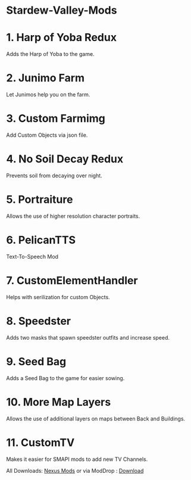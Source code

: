 # Stardew-Valley-Mods

# 1. Harp of Yoba Redux
Adds the Harp of Yoba to the game.

# 2. Junimo Farm
Let Junimos help you on the farm.

# 3. Custom Farmimg
Add Custom Objects via json file. 

# 4. No Soil Decay Redux
Prevents soil from decaying over night.

# 5. Portraiture
Allows the use of higher resolution character portraits.

# 6. PelicanTTS
Text-To-Speech Mod

# 7. CustomElementHandler
Helps with serilization for custom Objects.

# 8. Speedster
Adds two masks that spawn speedster outfits and increase speed.

# 9. Seed Bag
Adds a Seed Bag to the game for easier sowing.

# 10. More Map Layers
Allows the use of additional layers on maps between Back and Buildings.

# 11. CustomTV
Makes it easier for SMAPI mods to add new TV Channels.


All Downloads: [Nexus Mods](http://www.nexusmods.com/stardewvalley/users/42440425/?tb=mods&pUp=1) or via ModDrop : [Download](https://www.moddrop.com/)

